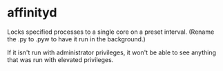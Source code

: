affinityd
=========

Locks specified processes to a single core on a preset interval. (Rename the .py 
to .pyw to have it run in the background.)

If it isn't run with administrator privileges, it won't be able to see anything
that was run with elevated privileges.
